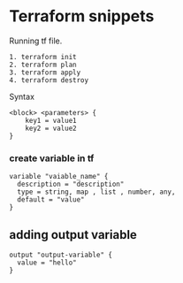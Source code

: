 # Terraform snippets



Running tf file.

```
1. terraform init
2. terraform plan 
3. terraform apply
4. terraform destroy
```

Syntax
```
<block> <parameters> {
    key1 = value1
    key2 = value2
} 
```

### create variable in tf
```
variable "vaiable_name" {
  description = "description"
  type = string, map , list , number, any, 
  default = "value" 
}
```

## adding output variable
```
output "output-variable" {
  value = "hello"
}
```
